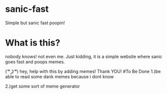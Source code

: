 # sanic-fast
Simple but sanic fast poopin!

# What is this?
nobody knows! not even me.
Just kidding, it is a simple website where sanic goes fast and poops memes.

( ͡° ͜ʖ ͡°) hey, help with this by adding memes! Thank YOU!
#To Be Done
1.)be able to read some dank memes because i dont know

2.)get some sort of meme generator
